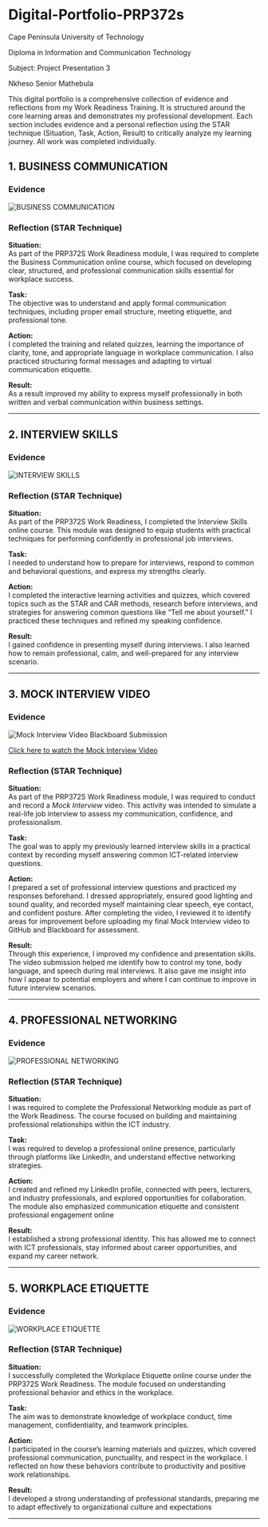 # Digital-Portfolio-PRP372s

Cape Peninsula University of Technology

Diploma in Information and Communication Technology

Subject: Project Presentation 3

Nkheso Senior Mathebula 

This digital portfolio is a comprehensive collection of evidence and reflections from my Work Readiness Training. It is structured around the core learning areas and demonstrates my professional development. Each section includes evidence and a personal reflection using the STAR technique (Situation, Task, Action, Result) to critically analyze my learning journey. All work was completed individually.

## 1. BUSINESS COMMUNICATION

### Evidence
![ BUSINESS COMMUNICATION](https://github.com/Nkheso-Mathebula/Digital-Portfolio-PRP372s/blob/main/BUSINESS%20COMMUNICATION.png)

### Reflection (STAR Technique)

**Situation:**  
As part of the PRP372S Work Readiness module, I was required to complete the Business Communication online course, which focused on developing clear, structured, and professional communication skills essential for workplace success.

**Task:**  
The objective was to understand and apply formal communication techniques, including proper email structure, meeting etiquette, and professional tone.

**Action:**  
I completed the training and related quizzes, learning the importance of clarity, tone, and appropriate language in workplace communication. I also practiced structuring formal messages and adapting to virtual communication etiquette.

**Result:**  
As a result improved my ability to express myself professionally in both written and verbal communication within business settings.

---

## 2. INTERVIEW SKILLS 

### Evidence
![INTERVIEW SKILLS ](https://github.com/Nkheso-Mathebula/Digital-Portfolio-PRP372s/blob/main/INTERVIEW%20SKILLS.png)

### Reflection (STAR Technique)

**Situation:**  
As part of the PRP372S Work Readiness, I completed the Interview Skills online course. This module was designed to equip students with practical techniques for performing confidently in professional job interviews.  

**Task:**  
I needed to understand how to prepare for interviews, respond to common and behavioral questions, and express my strengths clearly.  

**Action:**  
I completed the interactive learning activities and quizzes, which covered topics such as the STAR and CAR methods, research before interviews, and strategies for answering common questions like “Tell me about yourself.” I practiced these techniques and refined my speaking confidence.  

**Result:**  
I gained confidence in presenting myself during interviews. I also learned how to remain professional, calm, and well-prepared for any interview scenario.  

---

## 3. MOCK INTERVIEW VIDEO

### Evidence
![Mock Interview Video Blackboard Submission](https://github.com/Nkheso-Mathebula/Digital-Portfolio-PRP372s/blob/main/MOCKVIDEO%20SUBMISSION.png)

[Click here to watch the Mock Interview Video](https://github.com/Nkheso-Mathebula/Digital-Portfolio-PRP372s/blob/main/Mock%20Interview%20Video.mp4?raw=true)


### Reflection (STAR Technique)

**Situation:**  
As part of the PRP372S Work Readiness module, I was required to conduct and record a *Mock Interview* video. This activity was intended to simulate a real-life job interview to assess my communication, confidence, and professionalism.  

**Task:**  
The goal was to apply my previously learned interview skills in a practical context by recording myself answering common ICT-related interview questions.  

**Action:**  
I prepared a set of professional interview questions and practiced my responses beforehand. I dressed appropriately, ensured good lighting and sound quality, and recorded myself maintaining clear speech, eye contact, and confident posture. After completing the video, I reviewed it to identify areas for improvement before uploading my final Mock Interview video to GitHub and Blackboard for assessment.

**Result:**  
Through this experience, I improved my confidence and presentation skills. The video submission helped me identify how to control my tone, body language, and speech during real interviews. It also gave me insight into how I appear to potential employers and where I can continue to improve in future interview scenarios.  

---

## 4. PROFESSIONAL NETWORKING

### Evidence
![PROFESSIONAL NETWORKING](https://github.com/Nkheso-Mathebula/Digital-Portfolio-PRP372s/blob/main/PROFESSIONAL%20NETWORKING.png)

### Reflection (STAR Technique)

**Situation:**  
I was required to complete the Professional Networking module as part of the Work Readiness. The course focused on building and maintaining professional relationships within the ICT industry.

**Task:**  
I was required to develop a professional online presence, particularly through platforms like LinkedIn, and understand effective networking strategies.

**Action:**  
I created and refined my LinkedIn profile, connected with peers, lecturers, and industry professionals, and explored opportunities for collaboration. The module also emphasized communication etiquette and consistent professional engagement online

**Result:**  
I established a strong professional identity. This has allowed me to connect with ICT professionals, stay informed about career opportunities, and expand my career network.

---

## 5. WORKPLACE ETIQUETTE

### Evidence
![ WORKPLACE ETIQUETTE](https://github.com/Nkheso-Mathebula/Digital-Portfolio-PRP372s/blob/main/WORKPLACE%20ETIQUETTE.png)


### Reflection (STAR Technique)

**Situation:**  
I successfully completed the Workplace Etiquette online course under the PRP372S Work Readiness. The module focused on understanding professional behavior and ethics in the workplace.

**Task:**  
The aim was to demonstrate knowledge of workplace conduct, time management, confidentiality, and teamwork principles.

**Action:**  
I participated in the course’s learning materials and quizzes, which covered professional communication, punctuality, and respect in the workplace. I reflected on how these behaviors contribute to productivity and positive work relationships.

**Result:**  
I developed a strong understanding of professional standards, preparing me to adapt effectively to organizational culture and expectations

---

